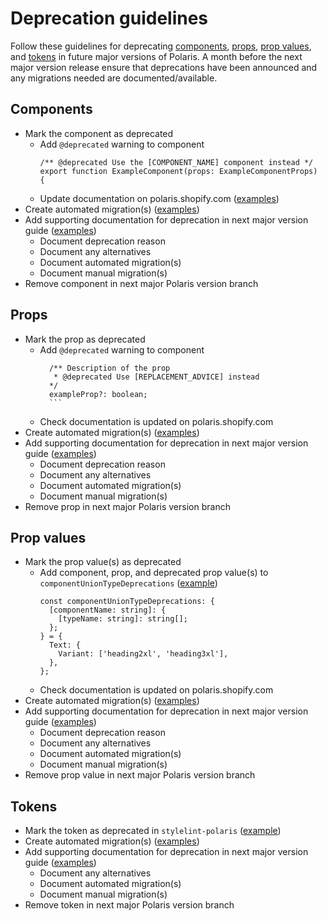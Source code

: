 # Deprecation guidelines

Follow these guidelines for deprecating [components](#components), [props](#props), [prop values](#prop-values), and [tokens](#tokens) in future major versions of Polaris. A month before the next major version release ensure that deprecations have been announced and any migrations needed are documented/available.

## Components

- Mark the component as deprecated
  - Add `@deprecated` warning to component
    ```tsx
    /** @deprecated Use the [COMPONENT_NAME] component instead */
    export function ExampleComponent(props: ExampleComponentProps) {
    ```
  - Update documentation on polaris.shopify.com ([examples](https://github.com/Shopify/polaris/blob/969ef1b1389ca4062767814a05761cc2e204ee2e/polaris.shopify.com/content/components/deprecated))
- Create automated migration(s) ([examples](https://github.com/Shopify/polaris/blob/f91c4b661b1d9540dd515c6f073aeeb62e914023/polaris-migrator/src/migrations))
- Add supporting documentation for deprecation in next major version guide ([examples](https://github.com/Shopify/polaris/blob/text-2xl-3xl-deprecation/polaris.shopify.com/content/version-guides/migrating-from-v11-to-v12.mdx#L122))
  - Document deprecation reason
  - Document any alternatives
  - Document automated migration(s)
  - Document manual migration(s)
- Remove component in next major Polaris version branch

## Props

- Mark the prop as deprecated
  - Add `@deprecated` warning to component
    ````tsx
      /** Description of the prop
       * @deprecated Use [REPLACEMENT_ADVICE] instead
      */
      exampleProp?: boolean;
      ```
    ````
  - Check documentation is updated on polaris.shopify.com
- Create automated migration(s) ([examples](https://github.com/Shopify/polaris/blob/f91c4b661b1d9540dd515c6f073aeeb62e914023/polaris-migrator/src/migrations))
- Add supporting documentation for deprecation in next major version guide ([examples](https://github.com/Shopify/polaris/blob/text-2xl-3xl-deprecation/polaris.shopify.com/content/version-guides/migrating-from-v11-to-v12.mdx#L122))
  - Document deprecation reason
  - Document any alternatives
  - Document automated migration(s)
  - Document manual migration(s)
- Remove prop in next major Polaris version branch

## Prop values

- Mark the prop value(s) as deprecated
  - Add component, prop, and deprecated prop value(s) to `componentUnionTypeDeprecations` ([example](https://github.com/Shopify/polaris/blob/text-2xl-3xl-deprecation/polaris.shopify.com/pages/components/%5Bgroup%5D/%5Bcomponent%5D/index.tsx#L80))
    ```tsx
    const componentUnionTypeDeprecations: {
      [componentName: string]: {
        [typeName: string]: string[];
      };
    } = {
      Text: {
        Variant: ['heading2xl', 'heading3xl'],
      },
    };
    ```
  - Check documentation is updated on polaris.shopify.com
- Create automated migration(s) ([examples](https://github.com/Shopify/polaris/blob/f91c4b661b1d9540dd515c6f073aeeb62e914023/polaris-migrator/src/migrations))
- Add supporting documentation for deprecation in next major version guide ([examples](https://github.com/Shopify/polaris/blob/text-2xl-3xl-deprecation/polaris.shopify.com/content/version-guides/migrating-from-v11-to-v12.mdx#L122))
  - Document deprecation reason
  - Document any alternatives
  - Document automated migration(s)
  - Document manual migration(s)
- Remove prop value in next major Polaris version branch

## Tokens

- Mark the token as deprecated in `stylelint-polaris` ([example](https://github.com/Shopify/polaris/tree/main/stylelint-polaris/plugins/custom-property-disallowed-list))
- Create automated migration(s) ([examples](https://github.com/Shopify/polaris/blob/f91c4b661b1d9540dd515c6f073aeeb62e914023/polaris-migrator/src/migrations))
- Add supporting documentation for deprecation in next major version guide ([examples](https://github.com/Shopify/polaris/blob/text-2xl-3xl-deprecation/polaris.shopify.com/content/version-guides/migrating-from-v11-to-v12.mdx#L1451))
  - Document any alternatives
  - Document automated migration(s)
  - Document manual migration(s)
- Remove token in next major Polaris version branch
